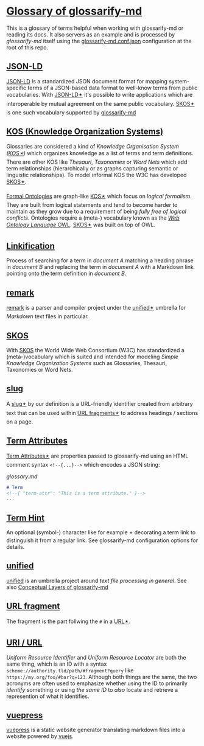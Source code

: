 # [Glossary of glossarify-md](#glossary-of-glossarify-md)

[glossarify-md]: https://github.com/about-code/glossarify-md

This is a glossary of terms helpful when working with glossarify-md or reading its docs. It also servers as an example and is processed by *glossarify-md* itself using the [glossarify-md.conf.json][1] configuration at the root of this repo.

## [JSON-LD](#json-ld)

[JSON-LD]: https://json-ld.org

[jsonld]: https://npmjs.com/package/jsonld

[LD]: https://www.w3.org/standards/semanticweb/ontology

[JSON-LD] is a standardized JSON document format for mapping system-specific terms of a JSON-based data format to well-know terms from public vocabularies. With [JSON-LD🟉][2] it's possible to write applications which are interoperable by mutual agreement on the same public vocabulary. [SKOS🟉][3] is one such vocabulary supported by [glossarify-md]

## [KOS (Knowledge Organization Systems)](#kos-knowledge-organization-systems)

<!--{ "aliases": "KOS, Knowledge Organization System" }-->

[vocabularies]: https://www.w3.org/standards/semanticweb/ontology

[OWL]: https://www.w3.org/TR/2012/REC-owl2-overview-20121211/

Glossaries are considered a kind of *Knowledge Organisation System ([KOS🟉][4])* which organizes knowledge as a list of terms and term definitions. There are other KOS like *Thesauri*, *Taxonomies* or *Word Nets* which add term relationships (hierarchically or as graphs capturing semantic or linguistic relationships). To model informal KOS the W3C has developed [SKOS🟉][3].

[Formal Ontologies][vocabularies] are graph-like [KOS🟉][4] which focus on *logical formalism*. They are built from logical statements and tend to become harder to maintain as they grow due to a requirement of being *fully free of logical conflicts*. Ontologies require a (meta-) vocabulary known as the [*Web Ontology Language* OWL][OWL]. [SKOS🟉][3] was built on top of OWL.

## [Linkification](#linkification)

Process of searching for a term in *document A* matching a heading phrase in
*document B* and replacing the term in *document A* with a Markdown link pointing
onto the term definition in *document B*.

## [remark](#remark)

[remark]: https://github.com/remarkjs/remark

[remark] is a parser and compiler project under the [unified🟉][5] umbrella for *Markdown* text files in particular.

## [SKOS](#skos)

[SKOS]: http://w3.org/skos/

With [SKOS][6] the World Wide Web Consortium (W3C) has standardized a (meta-)vocabulary which is suited and intended for modeling *Simple Knowledge Organization Systems* such as Glossaries, Thesauri, Taxonomies or Word Nets.

## [slug](#slug)

<!--{ "aliases": "slugs" }-->

A [slug🟉][7] by our definition is a URL-friendly identifier created from arbitrary text that can be used within [URL fragments🟉][8] to address headings / sections on a page.

## [Term Attributes](#term-attributes)

<!--{ "uri": "term attribute, term-attribute" }-->

[Term Attributes🟉][9] are properties passed to glossarify-md using an HTML comment syntax `<!--{...}-->` which encodes a JSON string:

*glossary.md*

```md
# Term
<!--{ "term-attr": "This is a term attribute." }-->
...
```

## [Term Hint](#term-hint)

<!--{ "aliases": "term hint, term-hint" }-->

An optional (symbol-) character like for example `🟉` decorating a term link to distinguish it from a regular link.
See glossarify-md configuration options for details.

## [unified](#unified)

[unified]: https://unifiedjs.com

[unified] is an umbrella project around *text file processing in general*. See also [Conceptual Layers of glossarify-md][10]

## [URL fragment](#url-fragment)

<!-- Aliases: URL fragments -->

The fragment is the part follwing the `#` in a [URL🟉][11].

## [URI / URL](#uri--url)

<!--{ "aliases": "URI, URL" }-->

*Uniform Resource Identifier* and *Uniform Resource Locator* are both the same thing, which is an ID with a syntax `scheme://authority.tld/path/#fragment?query` like `https://my.org/foo/#bar?q=123`. Although both things are the same, the two acronyms are often used to emphasize whether using the ID to primarily *identify* something or using *the same ID* to *also* locate and retrieve a represention of what it identifies.

<!--
For example there's no strict requirement that URIs must resolve to a web page. They are just IDs. However URIs *can* be used to *locate and retrieve* a textual representation *of what they identify* which is when they are often called URL. A *representation* can be a web page. But an URI could als identify a technical device and could be used as an URL to locate a representation of that device in form of a datasheet.

URIs continue to be IDs after a particular representation like the datasheet disappears. This sometimes leads to controversies on whether a certain URL which is also an URI can ever be "reused" to locate something different than what the URI identified.

Strictly spoken: it *should not* because URLs and URIs *are equivalent* and two sides of the same coin. A URL should be reserved to locate and serve a representation of what itself *being a URI* identifies. If it doesn't it no longer identifies *a single* thing but two different things and loses its purpose as *identifier*.

However, it is a matter of fact that URLs and the web page content they identify and locate change thousands of times every day world wide. Because often it simply doesn't matter *what exactly* an URI/URL identifies but just that it identifies and locates *something*. Therefore you may only really care about "durability" of an URI/URL if your audience cares or if you really want to identify a particular thing.

If you're afraid of making a long-term comittment on a particular URI because you "might want to reuse the URL", then there's a simple solution: just add additional elements like "time", "randomness" or "uniqueness" to the URI/URL's `/path/...` or `#fragment` part to make it *unlikely* of being reused for something else.

In case of glossarify-md you could use one of the cryptographic heading ID algorithms like `md5` or `sha256` supported by [`headingIdAlgorithm`][headingIdAlgorithm].

[headingIdAlgorithm]: ../README.md#linkingheadingidalgorithm
-->

## [vuepress](#vuepress)

[vuepress]: https://vuepress.vuejs.org

[vuejs]: https://vuejs.org

[vuepress] is a static website generator translating markdown files into a website powered by [vuejs].

[1]: ../glossarify-md.conf.json

[2]: #json-ld "JSON-LD is a standardized JSON document format for mapping system-specific terms of a JSON-based data format to well-know terms from public vocabularies."

[3]: #skos "With SKOS the World Wide Web Consortium (W3C) has standardized a (meta-)vocabulary which is suited and intended for modeling Simple Knowledge Organization Systems such as Glossaries, Thesauri, Taxonomies or Word Nets."

[4]: #kos-knowledge-organization-systems "Glossaries are considered a kind of Knowledge Organisation System (KOS) which organizes knowledge as a list of terms and term definitions."

[5]: #unified "unified is an umbrella project around text file processing in general."

[6]: https://w3.org/skos

[7]: #slug "A slug by our definition is a URL-friendly identifier created from arbitrary text that can be used within URL fragments to address headings / sections on a page."

[8]: #url-fragment "The fragment is the part follwing the # in a URL."

[9]: #term-attributes "Term Attributes are properties passed to glossarify-md using an HTML comment syntax <!--{...}--> which encodes a JSON string: glossary.md"

[10]: ./conceptual-layers.md

[11]: #uri--url "Uniform Resource Identifier and Uniform Resource Locator are both the same thing, which is an ID with a syntax scheme://authority.tld/path/#fragment?query like https://my.org/foo/#bar?q=123."

